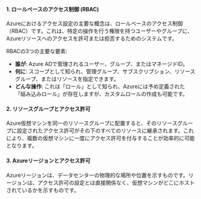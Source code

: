 #### 1. ロールベースのアクセス制御 (RBAC)
Azureにおけるアクセス設定の主要な概念は、ロールベースのアクセス制御（RBAC）です。これは、特定の操作を行う権限を持つユーザーやグループに、Azureリソースへのアクセスを許可または拒否するためのシステムです。

RBACの3つの主要な要素:
- **誰が**: Azure ADで管理されるユーザー、グループ、またはマネージドID。
- **何に**: スコープとして知られ、管理グループ、サブスクリプション、リソースグループ、またはリソースを指定できます。
- **どんな操作**: これは「ロール」として知られ、Azureには予め定義された「組み込みロール」が存在しますが、カスタムロールの作成も可能です。

#### 2. リソースグループとアクセス許可
Azure仮想マシンを同一のリソースグループに配置すると、そのリソースグループに設定されたアクセス許可がその下のすべてのリソースに継承されます。これにより、複数の仮想マシンに一度にアクセス許可を付与することが効率的に可能となります。

#### 3. Azureリージョンとアクセス許可
Azureリージョンは、データセンターの物理的な場所や位置を示すものです。リージョンは、アクセス許可の設定とは直接関係なく、仮想マシンがどこにホストされているかを示すものです。